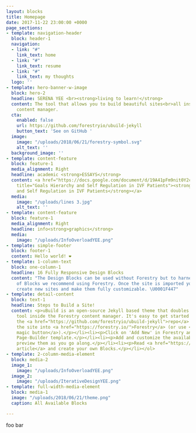 ```yaml
---
layout: blocks
title: Homepage
date: 2017-11-22 23:00:00 +0000
page_sections:
- template: navigation-header
  block: header-1
  navigation:
  - link: "#"
    link_text: home
  - link: "#"
    link_text: resume
  - link: "#"
    link_text: my thoughts
  logo: ''
- template: hero-banner-w-image
  block: hero-2
  headline: SERENA YEE <br><strong>living to learn!</strong>
  content: The tool that allows you to build beautiful sites<br>all inside Forestry's
    content manager.
  cta:
    enabled: false
    url: https://github.com/forestryio/ubuild-jekyll
    button_text: 'See on GitHub '
  image:
    image: "/uploads/2018/06/21/forestry-symbol.svg"
    alt_text: ''
  background_image: ''
- template: content-feature
  block: feature-1
  media_alignment: Right
  headline: academic <strong>ESSAYS</strong>
  content: <a href="https://docs.google.com/document/d/19A41pFm9nit0Y2cwbuAxcwXFBKq6qB9mUyPgoGjaryU/edit?usp=sharing"
    title="Goals Hierarchy and Self Regulation in IVF Patients"><strong>Goals Hierarchy
    and Self Regulation in IVF Patients</strong></a>
  media:
    image: "/uploads/lines 3.jpg"
    alt_text: ''
- template: content-feature
  block: feature-1
  media_alignment: Right
  headline: info<strong>graphics</strong>
  media:
    image: "/uploads/InfoOverloadYEE.png"
- template: simple-footer
  block: footer-1
  content: Hello world! ❤︎
- template: 1-column-text
  block: one-column-1
  headline: 16 Fully Responsive Design Blocks
  content: "The Design Blocks can be used without Forestry but to harness the power
    of Blocks we recommend using Forestry. Once the site is imported you can immediately
    create new sites and make them fully customizable. \U0001F447"
- template: detail-content
  block: text-1
  headline: Steps to Build a Site!
  content: <p>uBuild is an open-source Jekyll based theme that doubles as a builder
    tool inside the Forestry content manager. It's easy to get started!</p><ol><li><p>Fork
    the <a href="https://github.com/forestryio/ubuild-jekyll">repo</a> and import
    the site into <a href="https://forestry.io/">Forestry</a> (or use <a href="https://forestry.io/blog/ubuild-a-new-theme-for-static-sites-using-blocks#even-quicker-start">our
    magic button</a>).</p></li><li><p>Click on 'Add New' in Forestry and select the
    Page-Builder template.</p></li><li><p>Add and customize the available Blocks and
    preview them as you go along.</p></li><li><p>Read <a href="https://forestry.io/blog/ubuild-a-new-theme-for-static-sites-using-blocks/">our
    article</a> and create your own Blocks.</p></li></ol>
- template: 2-column-media-element
  block: media-2
  image_1:
    image: "/uploads/InfoOverloadYEE.png"
  image_2:
    image: "/uploads/IterativeDesignYEE.png"
- template: full-width-media-element
  block: media-1
  image: "/uploads/2018/06/21/theme.png"
  caption: All Available Blocks

---
```

foo bar